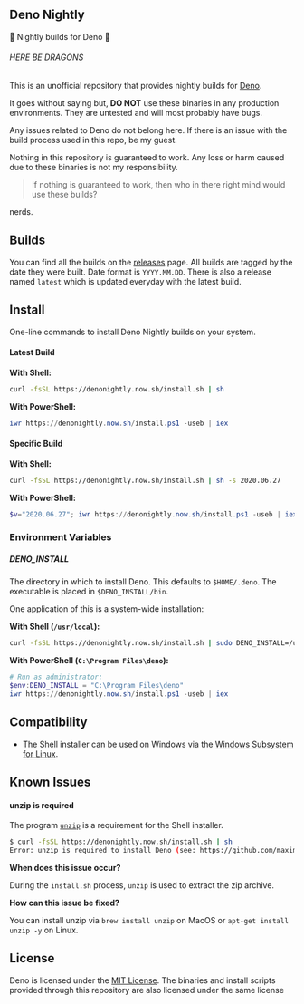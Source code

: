 ## Deno Nightly

🌙 Nightly builds for Deno 🦕

###### HERE BE DRAGONS

This is an unofficial repository that provides nightly builds for [Deno](https://deno.land/).

It goes without saying but, **DO NOT** use these binaries in any production environments. They are untested and will most probably have bugs.

Any issues related to Deno do not belong here. If there is an issue with the build process used in this repo, be my guest.

Nothing in this repository is guaranteed to work. Any loss or harm caused due to these binaries is not my responsibility.

> If nothing is guaranteed to work, then who in there right mind would use these builds?

nerds.

## Builds

You can find all the builds on the [releases](https://github.com/maximousblk/deno_nightly/releases) page. All builds are tagged by the date they were built. Date format is `YYYY.MM.DD`. There is also a release named `latest` which is updated everyday with the latest build.

## Install

One-line commands to install Deno Nightly builds on your system.

#### Latest Build

**With Shell:**

```sh
curl -fsSL https://denonightly.now.sh/install.sh | sh
```

**With PowerShell:**

```powershell
iwr https://denonightly.now.sh/install.ps1 -useb | iex
```

#### Specific Build

**With Shell:**

```sh
curl -fsSL https://denonightly.now.sh/install.sh | sh -s 2020.06.27
```

**With PowerShell:**

```powershell
$v="2020.06.27"; iwr https://denonightly.now.sh/install.ps1 -useb | iex
```


### Environment Variables

##### DENO_INSTALL

The directory in which to install Deno. This defaults to `$HOME/.deno`. The executable is placed in `$DENO_INSTALL/bin`.

One application of this is a system-wide installation:

**With Shell (`/usr/local`):**

```sh
curl -fsSL https://denonightly.now.sh/install.sh | sudo DENO_INSTALL=/usr/local sh
```

**With PowerShell (`C:\Program Files\deno`):**

```powershell
# Run as administrator:
$env:DENO_INSTALL = "C:\Program Files\deno"
iwr https://denonightly.now.sh/install.ps1 -useb | iex
```

## Compatibility

- The Shell installer can be used on Windows via the [Windows Subsystem for Linux](https://docs.microsoft.com/en-us/windows/wsl/about).

## Known Issues

#### unzip is required

The program [`unzip`](https://linux.die.net/man/1/unzip) is a requirement for the Shell installer.

```sh
$ curl -fsSL https://denonightly.now.sh/install.sh | sh
Error: unzip is required to install Deno (see: https://github.com/maximousblk/deno_nightly#unzip-is-required).
```

**When does this issue occur?**

During the `install.sh` process, `unzip` is used to extract the zip archive.

**How can this issue be fixed?**

You can install unzip via `brew install unzip` on MacOS or `apt-get install unzip -y` on Linux.

## License

Deno is licensed under the [MIT License](https://github.com/denoland/deno/blob/master/LICENSE). The binaries and install scripts provided through this repository are also licensed under the same license
